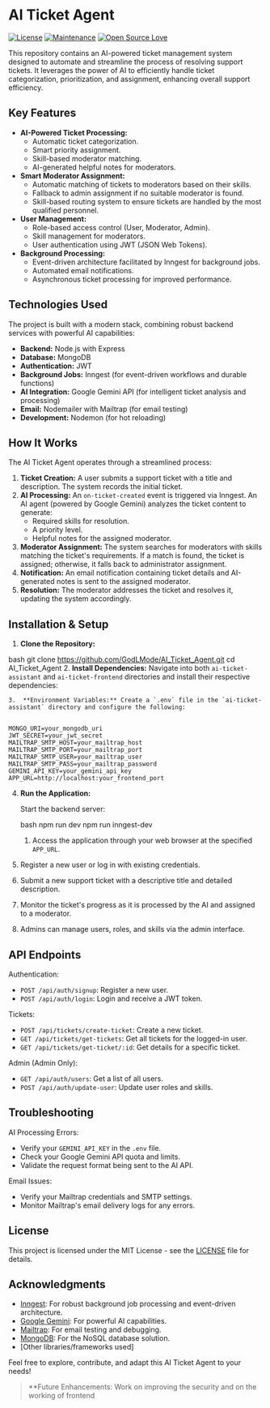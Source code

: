 
# AI Ticket Agent

[![License](https://img.shields.io/badge/License-MIT-blue.svg)](https://opensource.org/licenses/MIT)
[![Maintenance](https://img.shields.io/badge/Maintained%3F-yes-green.svg)](https://github.com/GodLMode/AI_Ticket_Agent/graphs/commit-activity)
[![Open Source Love](https://badges.frapsoft.com/os/v1/open-source.svg?v=103)](https://github.com/GodLMode/AI_Ticket_Agent)

This repository contains an AI-powered ticket management system designed to automate and streamline the process of resolving support tickets. It leverages the power of AI to efficiently handle ticket categorization, prioritization, and assignment, enhancing overall support efficiency.

## Key Features

- **AI-Powered Ticket Processing:**
  - Automatic ticket categorization.
  - Smart priority assignment.
  - Skill-based moderator matching.
  - AI-generated helpful notes for moderators.
- **Smart Moderator Assignment:**
  - Automatic matching of tickets to moderators based on their skills.
  - Fallback to admin assignment if no suitable moderator is found.
  - Skill-based routing system to ensure tickets are handled by the most qualified personnel.
- **User Management:**
  - Role-based access control (User, Moderator, Admin).
  - Skill management for moderators.
  - User authentication using JWT (JSON Web Tokens).
- **Background Processing:**
  - Event-driven architecture facilitated by Inngest for background jobs.
  - Automated email notifications.
  - Asynchronous ticket processing for improved performance.

## Technologies Used

The project is built with a modern stack, combining robust backend services with powerful AI capabilities:

- **Backend:** Node.js with Express
- **Database:** MongoDB
- **Authentication:** JWT
- **Background Jobs:** Inngest (for event-driven workflows and durable functions)
- **AI Integration:** Google Gemini API (for intelligent ticket analysis and processing)
- **Email:** Nodemailer with Mailtrap (for email testing)
- **Development:** Nodemon (for hot reloading)

## How It Works

The AI Ticket Agent operates through a streamlined process:

1.  **Ticket Creation:** A user submits a support ticket with a title and description. The system records the initial ticket.
2.  **AI Processing:** An `on-ticket-created` event is triggered via Inngest. An AI agent (powered by Google Gemini) analyzes the ticket content to generate:
    - Required skills for resolution.
    - A priority level.
    - Helpful notes for the assigned moderator.
3.  **Moderator Assignment:** The system searches for moderators with skills matching the ticket's requirements. If a match is found, the ticket is assigned; otherwise, it falls back to administrator assignment.
4.  **Notification:** An email notification containing ticket details and AI-generated notes is sent to the assigned moderator.
5.  **Resolution:** The moderator addresses the ticket and resolves it, updating the system accordingly.

## Installation & Setup

1.  **Clone the Repository:**

bash
    git clone https://github.com/GodLMode/AI_Ticket_Agent.git
    cd AI_Ticket_Agent
    2.  **Install Dependencies:** Navigate into both `ai-ticket-assistant` and `ai-ticket-frontend` directories and install their respective dependencies:

    3.  **Environment Variables:** Create a `.env` file in the `ai-ticket-assistant` directory and configure the following:


    MONGO_URI=your_mongodb_uri
    JWT_SECRET=your_jwt_secret
    MAILTRAP_SMTP_HOST=your_mailtrap_host
    MAILTRAP_SMTP_PORT=your_mailtrap_port
    MAILTRAP_SMTP_USER=your_mailtrap_user
    MAILTRAP_SMTP_PASS=your_mailtrap_password
    GEMINI_API_KEY=your_gemini_api_key
    APP_URL=http://localhost:your_frontend_port

4.  **Run the Application:**

    Start the backend server:

    bash
    npm run dev
    npm run inngest-dev
    1.  Access the application through your web browser at the specified `APP_URL`.
2.  Register a new user or log in with existing credentials.
3.  Submit a new support ticket with a descriptive title and detailed description.
4.  Monitor the ticket's progress as it is processed by the AI and assigned to a moderator.
5.  Admins can manage users, roles, and skills via the admin interface.

## API Endpoints


Authentication:

- `POST /api/auth/signup`: Register a new user.
- `POST /api/auth/login`: Login and receive a JWT token.

Tickets:

- `POST /api/tickets/create-ticket`: Create a new ticket.
- `GET /api/tickets/get-tickets`: Get all tickets for the logged-in user.
- `GET /api/tickets/get-ticket/:id`: Get details for a specific ticket.

Admin (Admin Only):

- `GET /api/auth/users`: Get a list of all users.
- `POST /api/auth/update-user`: Update user roles and skills.



## Troubleshooting

AI Processing Errors:

- Verify your `GEMINI_API_KEY` in the `.env` file.
- Check your Google Gemini API quota and limits.
- Validate the request format being sent to the AI API.

Email Issues:

- Verify your Mailtrap credentials and SMTP settings.
- Monitor Mailtrap's email delivery logs for any errors.

## License

This project is licensed under the MIT License - see the [LICENSE](LICENSE) file for details.


## Acknowledgments

- [Inngest](https://www.inngest.com/): For robust background job processing and event-driven architecture.
- [Google Gemini](https://ai.google.com/): For powerful AI capabilities.
- [Mailtrap](https://mailtrap.io/): For email testing and debugging.
- [MongoDB](https://www.mongodb.com/): For the NoSQL database solution.
- [Other libraries/frameworks used]

Feel free to explore, contribute, and adapt this AI Ticket Agent to your needs!

> **Future Enhancements: Work on improving the security and on the working of frontend
